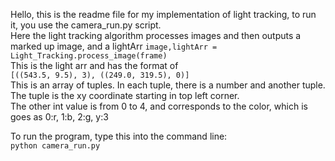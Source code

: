 Hello, this is the readme file for my implementation of light tracking, to run it, you use the camera_run.py script.  
Here the light tracking algorithm processes images and then outputs a marked up image, and a lightArr
```image,lightArr = Light_Tracking.process_image(frame)```  
This is the light arr and has the format of  
```[((543.5, 9.5), 3), ((249.0, 319.5), 0)]```  
This is an array of tuples. In each tuple, there is a number and another tuple. The tuple is the xy coordinate starting in top left corner.  
The other int value is from 0 to 4, and corresponds to the color, which is goes as 0:r, 1:b, 2:g, y:3  

To run the program, type this into the command line:  
```python camera_run.py```  
